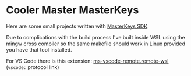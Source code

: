 # Cooler Master MasterKeys
Here are some small projects written with [MasterKeys SDK](https://makerhub.coolermaster.com/custom-lighting/).

Due to complications with the build process I've built inside WSL using the mingw cross compiler so the same makefile should work in Linux provided you have that tool installed.

For VS Code there is this extension: [ms-vscode-remote.remote-wsl](vscode:extension/ms-vscode-remote.remote-wsl) (`vscode:` protocol link)
